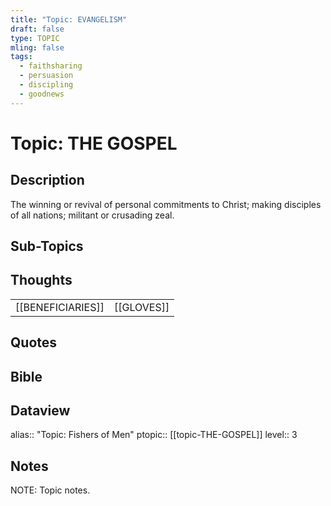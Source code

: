```yaml
---
title: "Topic: EVANGELISM"
draft: false
type: TOPIC
mling: false
tags:
  - faithsharing
  - persuasion
  - discipling
  - goodnews
---
```

# Topic: THE GOSPEL
## Description
The winning or revival of personal commitments to Christ; making disciples of all nations; militant or crusading zeal.

## Sub-Topics


## Thoughts
|     |     |
| --- | --- |
| [[BENEFICIARIES]] | [[GLOVES]] |


## Quotes

## Bible

## Dataview
alias:: "Topic: Fishers of Men"
ptopic:: [[topic-THE-GOSPEL]]
level:: 3

## Notes
NOTE: Topic notes.